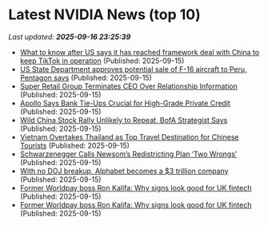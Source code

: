 # Latest NVIDIA News (top 10)
_Last updated: **2025-09-16 23:25:39**_

- [What to know after US says it has reached framework deal with China to keep TikTok in operation](https://biztoc.com/x/a319de698b619bf5) (Published: 2025-09-15)
- [US State Department approves potential sale of F-16 aircraft to Peru, Pentagon says](https://biztoc.com/x/1ff185739fa88751) (Published: 2025-09-15)
- [Super Retail Group Terminates CEO Over Relationship Information](https://biztoc.com/x/1d07a867ce2db2f7) (Published: 2025-09-15)
- [Apollo Says Bank Tie-Ups Crucial for High-Grade Private Credit](https://biztoc.com/x/cfa51084392eb0db) (Published: 2025-09-15)
- [Wild China Stock Rally Unlikely to Repeat, BofA Strategist Says](https://biztoc.com/x/dce0cd832a990a63) (Published: 2025-09-15)
- [Vietnam Overtakes Thailand as Top Travel Destination for Chinese Tourists](https://biztoc.com/x/720db48e4c2083c9) (Published: 2025-09-15)
- [Schwarzenegger Calls Newsom’s Redistricting Plan ‘Two Wrongs’](https://biztoc.com/x/f05fe37c5a54699f) (Published: 2025-09-15)
- [With no DOJ breakup, Alphabet becomes a $3 trillion company](https://biztoc.com/x/df81efde6379acd6) (Published: 2025-09-15)
- [Former Worldpay boss Ron Kalifa: Why signs look good for UK fintech](https://biztoc.com/x/8ad47619ba16671f) (Published: 2025-09-15)
- [Former Worldpay boss Ron Kalifa: Why signs look good for UK fintech](https://biztoc.com/x/8ad47619ba16671f) (Published: 2025-09-15)
